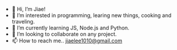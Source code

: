 - 👋 Hi, I’m Jiae!
- 👀 I’m interested in programming, learing new things, cooking and traveling.
- 🌱 I’m currently learning JS, Node.js and Python.
- 💞️ I’m looking to collaborate on any project.
- 📫 How to reach me.. jiaelee1010@gmail.com

<!---
dlwod1010/dlwod1010 is a ✨ special ✨ repository because its `README.md` (this file) appears on your GitHub profile.
You can click the Preview link to take a look at your changes.
--->

